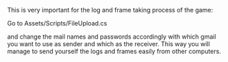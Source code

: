 This is very important for the log and frame taking process of the game:

Go to Assets/Scripts/FileUpload.cs

and change the mail names and passwords accordingly with which gmail you want to use as sender and which as the receiver. This way you will manage to send yourself the logs and frames easily from other computers.
